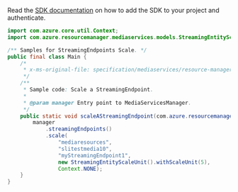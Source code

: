 Read the [SDK documentation](https://github.com/Azure/azure-sdk-for-java/blob/azure-resourcemanager-mediaservices_2.0.0/sdk/mediaservices/azure-resourcemanager-mediaservices/README.md) on how to add the SDK to your project and authenticate.

```java
import com.azure.core.util.Context;
import com.azure.resourcemanager.mediaservices.models.StreamingEntityScaleUnit;

/** Samples for StreamingEndpoints Scale. */
public final class Main {
    /*
     * x-ms-original-file: specification/mediaservices/resource-manager/Microsoft.Media/stable/2021-11-01/examples/streamingendpoint-scale.json
     */
    /**
     * Sample code: Scale a StreamingEndpoint.
     *
     * @param manager Entry point to MediaServicesManager.
     */
    public static void scaleAStreamingEndpoint(com.azure.resourcemanager.mediaservices.MediaServicesManager manager) {
        manager
            .streamingEndpoints()
            .scale(
                "mediaresources",
                "slitestmedia10",
                "myStreamingEndpoint1",
                new StreamingEntityScaleUnit().withScaleUnit(5),
                Context.NONE);
    }
}
```
